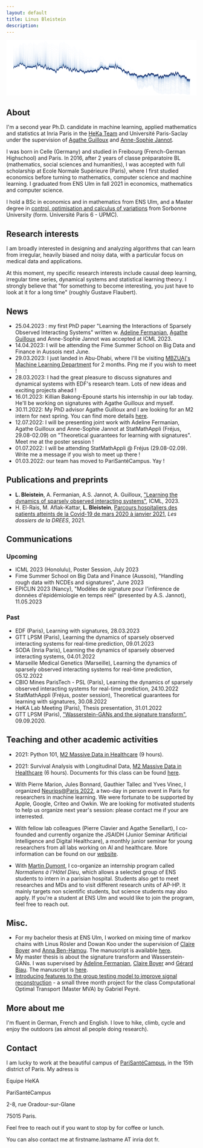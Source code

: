 ```yaml
---
layout: default
title: Linus Bleistein 
description: 
---
```



![Cordeliers](/assets/img/evolution_latent_space.png)

## About

I'm a second year Ph.D. candidate in machine learning, applied mathematics and statistics at Inria Paris in the [HeKa Team](https://team.inria.fr/heka/fr/) and Université Paris-Saclay under the supervision of [Agathe Guilloux]([http://www.math-evry.cnrs.fr/members/aguilloux/welcome](https://sites.google.com/view/agatheguilloux-personalwebsite/accueil?authuser=0)) and [Anne-Sophie Jannot](https://www.linkedin.com/in/anne-sophie-jannot-a2286ba1/). 

I was born in Celle (Germany) and studied in Freibourg (French-German Highschool) and Paris. In 2016, after 2 years of classe préparatoire BL (mathematics, social sciences and humanities), I was accepted with full scholarship at Ecole Normale Supérieure (Paris), where I first studied economics before turning to mathematics, computer science and machine learning. I graduated from ENS Ulm in fall 2021 in economics, mathematics and computer science. 

I hold a BSc in economics and in mathematics from ENS Ulm, and a Master degree in [control, optimisation and calculus of variations](https://www.ljll.math.upmc.fr/MathModel/presentation/cocv.html) from Sorbonne University (form. Université Paris 6 - UPMC). 

## Research interests

I am broadly interested in designing and analyzing algorithms that can learn from irregular, heavily biased and noisy data, with a particular focus on medical data and applications.

At this moment, my specific research interests include causal deep learning, irregular time series, dynamical systems and statistical learning theory. I strongly believe that "for something to become interesting, you just have to look at it for a long time" (roughly Gustave Flaubert).    

## News

- 25.04.2023 : my first PhD paper "Learning the Interactions of Sparsely Observed Interacting Systems" written w. [Adeline Fermanian](https://afermanian.github.io/), [Agathe Guilloux](https://sites.google.com/view/agatheguilloux-personalwebsite/) and Anne-Sophie Jannot was accepted at ICML 2023.  
- 14.04.2023: I will be attending the Fime Summer School on Big Data and Finance in Aussois next June. 
- 29.03.2023: I just landed in Abu-Dhabi, where I'll be visiting [MBZUAI's Machine Learning Department](https://mbzuai.ac.ae/research/department/machine-learning-department/) for 2 months. Ping me if you wish to meet ! 
- 28.03.2023: I had the great pleasure to discuss signatures and dynamical systems with EDF's research team. Lots of new ideas and exciting projects ahead !
- 16.01.2023: Killian Bakong-Epouné starts his internship in our lab today. He'll be working on signatures with Agathe Guilloux and myself.  
- 30.11.2022: My PhD advisor Agathe Guilloux and I are looking for an M2 intern for next spring. You can find more details [here](https://linusbleistein.github.io/assets/pdfs/Offre_de_stage_M2.pdf). 
- 12.07.2022: I will be presenting joint work with Adeline Fermanian, Agathe Guilloux and Anne-Sophie Jannot at StatMathAppli (Fréjus, 29.08-02.09) on "Theoretical guarantees for learning with signatures". Meet me at the poster session !   
- 01.07.2022: I will be attending StatMathAppli @ Fréjus (29.08-02.09). Write me a message if you wish to meet up there ! 
- 01.03.2022: our team has moved to PariSantéCampus. Yay ! 

## Publications and preprints

- **L. Bleistein**, A. Fermanian, A.S. Jannot, A. Guilloux, ["Learning the dynamics of sparsely observed interacting systems"](https://arxiv.org/abs/2301.11647), ICML, 2023. 
- H. El-Rais, M. Aflak-Kattar, **L. Bleistein**, [Parcours hospitaliers des patients atteints de la Covid-19 de mars 2020 à janvier 2021](https://drees.solidarites-sante.gouv.fr/publications/les-dossiers-de-la-drees/parcours-hospitaliers-des-patients-atteints-de-la-covid-19-de), _Les dossiers de la DREES_, 2021. 

## Communications 

### Upcoming

- ICML 2023 (Honolulu), Poster Session, July 2023
- Fime Summer School on Big Data and Finance (Aussois), "Handling rough data with NCDEs and signatures", June 2023
- EPICLIN 2023 (Nancy), "Modèles de signature pour l'inférence de données d'épidémiologie en temps réel" (presented by A.S. Jannot), 11.05.2023

### Past
- EDF (Paris), Learning with signatures, 28.03.2023
- GTT LPSM (Paris), Learning the dynamics of sparsely observed interacting systems for real-time prediction, 09.01.2023
- SODA (Inria Paris), Learning the dynamics of sparsely observed interacting systems, 04.01.2022
- Marseille Medical Genetics (Marseille), Learning the dynamics of sparsely observed interacting systems for real-time prediction, 05.12.2022
- CBIO Mines ParisTech - PSL (Paris), Learning the dynamics of sparsely observed interacting systems for real-time prediction, 24.10.2022
- StatMathAppli (Fréjus, poster session), Theoretical guarantees for learning with signatures, 30.08.2022
- HeKA Lab Meeting (Paris), Thesis presentation, 31.01.2022
- GTT LPSM (Paris), ["Wasserstein-GANs and the signature transform"](https://www.lpsm.paris/agenda/seminaires-gdt/gtt/wasserstein-gans-and-signature-transform/), 09.09.2020.   


## Teaching and other academic activities 

- 2021: Python 101, [M2 Massive Data in Healthcare](https://odf.u-paris.fr/fr/offre-de-formation/master-XB/sciences-technologies-sante-STS/sante-publique-K2NDGZO3/master-sante-publique-parcours-donnees-massives-en-sante-K168SJQL.html) (9 hours).
- 2021: Survival Analysis with Longitudinal Data, [M2 Massive Data in Healthcare](https://odf.u-paris.fr/fr/offre-de-formation/master-XB/sciences-technologies-sante-STS/sante-publique-K2NDGZO3/master-sante-publique-parcours-donnees-massives-en-sante-K168SJQL.html) (6 hours). Documents for this class can be found [here](https://github.com/LinusBleistein/DMS_longitudinal).

- With Pierre Marion, Jules Bonnard, Gauthier Tallec and Yves Vinec, I organized [Neurips@Paris 2022](https://neuripsinparis.github.io/neurips2022paris/), a two-day in person event in Paris for researchers in machine learning. We were fortunate to be supported by Apple, Google, Criteo and Owkin. We are looking for motivated students to help us organize next year's session: please contact me if your are interrested.    
- With fellow lab colleagues (Pierre Clavier and Agathe Senellart), I co-founded and currently organize the JSAIDH (Junior Seminar Artificial Intelligence and Digital Healthcare), a monthly junior seminar for young researchers from all labs working on AI and healthcare. More information can be found on our [website](https://seminairedoctorantcrc.github.io/aboutme/). 
- With [Martin Dumont](https://www.aphp.fr/connaitre-lap-hp/recherche-innovation/nos-chaires-de-recherche/philosophie-lhopital-la-chaire), I co-organize an internship program called _Normaliens à l'Hôtel Dieu_, which allows a selected group of ENS students to intern in a parisian hospital. Students also get to meet researches and MDs and to visit different research units of AP-HP. It mainly targets non scientific students, but science students may also apply. If you're a student at ENS Ulm and would like to join the program, feel free to reach out. 

## Misc. 

- For my bachelor thesis at ENS Ulm, I worked on mixing time of markov chains with Linus Rösler and Dowan Koo under the supervision of [Claire Boyer](http://www.lpsm.paris/pageperso/boyer/) and [Anna Ben-Hamou](http://www.lpsm.paris/dw/doku.php?id=users:benhamou:index). The manuscript is available [here](assets/pdfs/licence.pdf). 
- My master thesis is about the signature transform and Wasserstein-GANs. I was supervised by [Adeline Fermanian](https://afermanian.github.io/), [Claire Boyer](http://www.lpsm.paris/pageperso/boyer/) and [Gérard Biau](https://www.lpsm.paris/pageperso/biau/). The manuscript is [here](assets/pdfs/memoireM2.pdf).  
- [Introducing features to the group testing model to improve signal reconstruction](https://raw.githubusercontent.com/LinusBleistein/Group-testing-with-knowledge/43be5b81f9efd0a68302d0675cee431c08f30211/Group%20Testing%20Linus%20Bleistein.pdf) - a small three month project for the class Computational Optimal Transport (Master MVA) by Gabriel Peyré.    

## More about me 

I'm fluent in German, French and English. I love to hike, climb, cycle and enjoy the outdoors (as almost all people doing research).  

## Contact 

I am lucky to work at the beautiful campus of [PariSantéCampus](https://parisantecampus.fr/), in the 15th district of Paris. My adress is

Equipe HeKA

PariSantéCampus

2-8, rue Oradour-sur-Glane 

75015 Paris. 


Feel free to reach out if you want to stop by for coffee or lunch.

You can also contact me at firstname.lastname AT inria dot fr. 


